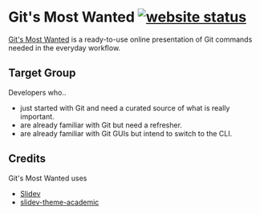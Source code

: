 # Git's Most Wanted [![website status](https://img.shields.io/website?down_color=red&style=for-the-badge&up_color=green&url=https%3A%2F%2Fgit-most-wanted.alex-eble.de)](https://git-most-wanted.alex-eble.de)

[Git's Most Wanted](https://git-most-wanted.alex-eble.de) is a ready-to-use online presentation of Git commands needed in the everyday workflow.

## Target Group

Developers who..

- just started with Git and need a curated source of what is really important.
- are already familiar with Git but need a refresher.
- are already familiar with Git GUIs but intend to switch to the CLI.

## Credits

Git's Most Wanted uses

- [Slidev](https://github.com/slidevjs/slidev)
- [slidev-theme-academic](https://github.com/alexanderdavide/slidev-theme-academic)
